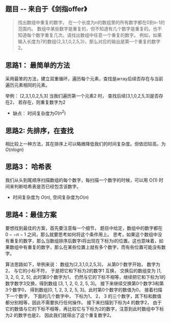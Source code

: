 
## 题目 -- 来自于《剑指offer》
> 找出数组中重复的数字。
在一个长度为n的数组里的所有数字都在0到n-1的范围内。 数组中某些数字是重复的，但不知道有几个数字是重复的。也不知道每个数字重复几次。请找出数组中任意一个重复的数字。 例如，如果输入长度为7的数组{2,3,1,0,2,5,3}，那么对应的输出是第一个重复的数字2。

## 思路1： 最简单的方法
采用最笨的方法，建立双重循环，遍历每个元素，查找是array后续否存在与当前遍历元素相同的元素。

举例： [2,3,1,0,2,5,3]
当我们遍历第一个元素2 时， 查找后续[3,1,0,2,5,3]是否存在2， 若存在，则重复数字为2

- 缺点： 时间复杂度为$O(n^2)$

## 思路2: 先排序，在查找

相比较上一种方法，其在排序上可以略微降低我们的时间复杂度。但依旧较高，为$O(nlogn)$

## 思路3： 哈希表

我们从头到尾顺序扫描数组的每个数字，每扫描一个数字的时候，可以用 O(1) 时间来判断哈希表是否已经包含该数字。

- 时间复杂度为 $O(n)$, 空间复杂度为$O(n)$

## 思路4：最佳方案

要想找到最佳的方案，首先要注意每一个细节， 题目中给定，数组中的数字都在 $0 -- n-1$ 之间，那么就要思考如何将这个条件用上。
思考，如果这个数组中没有重复的数字，那么当数组排序后数字i将出现在下标为i的位置。这也意味着，如果数组中有重复的数字，那么在某些位置上就有多个数字，而有些位置可能没有数字。

算法思路如下，举例来说：
数组为[2,3,1,0,2,5,3]， 从第0个数字开始， 数字为2， 与它的小标不符， 于是把它和下标为2的数字1 互换， 交换后的数组变为 [1, 3, 2, 0, 2, 5], 此时第0个数字为1， 仍然与它的下标不相等，继续把它和下标为1的数字数字3交换，得到数组 [3, 1, 2, 0, 2, 5, 3]。 接下来继续交换第0个数字3和第3个数字0， 得到数组[0, 1, 2, 3, 2, 5, 3]。此时第0个数字的数值为0， 接着扫描下一个数字， 下面的几个数字中， 下标为1， 2， 3 的三个数字，其下标和数值都分别相等，因此不需要执行任何操作。 接下来扫描到下标为4 的数字2， 由于它的数值与它的下标不相等，再比较它与下标为2的数字，注意到此时数组中下标为2 的数字也是2， 因此我们就得出了这个重复数字2。

